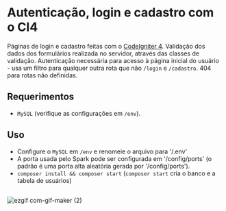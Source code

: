 # Autenticação, login e cadastro com o CI4
Páginas de login e cadastro feitas com o [CodeIgniter 4](https://codeigniter.com/user_guide/intro/index.html). Validação dos dados dos formulários realizada no servidor, através das classes de validação. Autenticação necessária para acesso à página inicial do usuário - usa um filtro para qualquer outra rota que não `/login` e `/cadastro`. 404 para rotas não definidas.
## Requerimentos
- `MySQL` (verifique as configurações em `/env`).
## Uso
- Configure o `MySQL` em `/env` e renomeie o arquivo para '/.env'
- A porta usada pelo Spark pode ser configurada em '/config/ports' (o padrão é uma porta alta aleatória gerada por '/config/ports').
- `composer install && composer start` (`composer start` cria o banco e a tabela de usuários)
##
![ezgif com-gif-maker (2)](https://user-images.githubusercontent.com/97701096/214077592-05b6f48f-f53a-4541-8fdf-24ddaf819909.gif)
